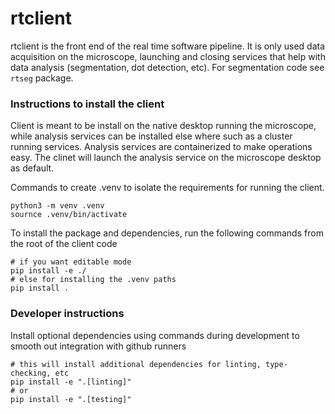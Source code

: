# rtclient

rtclient is the front end of the real time software pipeline. It is only used data acquisition on the microscope, launching and closing services that help with data analysis (segmentation, dot detection, etc). For segmentation code see `rtseg` package.

### Instructions to install the client

Client is meant to be install on the native desktop running the microscope, while analysis services can be installed else where such as a cluster running services. Analysis services are containerized to make operations easy. The clinet will launch the analysis service on the microscope desktop as default.

Commands to create .venv to isolate the requirements for running the client.
```
python3 -m venv .venv
sournce .venv/bin/activate
```

To install the package and dependencies, run the following commands from the root of the client code
```
# if you want editable mode
pip install -e ./ 
# else for installing the .venv paths
pip install .
```

### Developer instructions

Install optional dependencies using commands during development to smooth out integration with github runners

```
# this will install additional dependencies for linting, type-checking, etc
pip install -e ".[linting]"
# or 
pip install -e ".[testing]"

```
